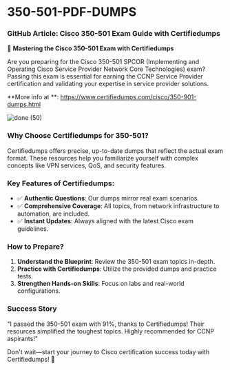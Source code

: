 # 350-501-PDF-DUMPS

### GitHub Article: Cisco 350-501 Exam Guide with Certifiedumps  

🚀 **Mastering the Cisco 350-501 Exam with Certifiedumps**  

Are you preparing for the Cisco 350-501 SPCOR (Implementing and Operating Cisco Service Provider Network Core Technologies) exam? Passing this exam is essential for earning the CCNP Service Provider certification and validating your expertise in service provider solutions.  

**More info at **: https://www.certifiedumps.com/cisco/350-901-dumps.html

![done (50)](https://github.com/user-attachments/assets/f981de44-2462-48a9-9e82-54d2e65e7fac)


### Why Choose Certifiedumps for 350-501?  
Certifiedumps offers precise, up-to-date dumps that reflect the actual exam format. These resources help you familiarize yourself with complex concepts like VPN services, QoS, and security features.  

### Key Features of Certifiedumps:  
- ✅ **Authentic Questions**: Our dumps mirror real exam scenarios.  
- ✅ **Comprehensive Coverage**: All topics, from network infrastructure to automation, are included.  
- ✅ **Instant Updates**: Always aligned with the latest Cisco exam guidelines.  

### How to Prepare?  
1. **Understand the Blueprint**: Review the 350-501 exam topics in-depth.  
2. **Practice with Certifiedumps**: Utilize the provided dumps and practice tests.  
3. **Strengthen Hands-on Skills**: Focus on labs and real-world configurations.  

### Success Story  
"I passed the 350-501 exam with 91%, thanks to Certifiedumps! Their resources simplified the toughest topics. Highly recommended for CCNP aspirants!"  

Don't wait—start your journey to Cisco certification success today with Certifiedumps! 🌟
